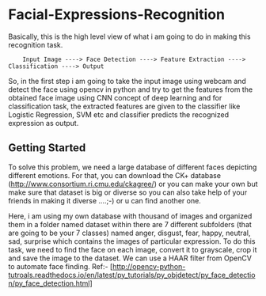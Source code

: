 # Facial-Expressions-Recognition

Basically, this is the high level view of what i am going to do in making this recognition task.

        Input Image ----> Face Detection ----> Feature Extraction ----> Classification ----> Output

So, in the first step i am going to take the input image using webcam and detect the face using opencv in python and try to get the features from the obtained face image using CNN concept of deep learning and for classification task, the extracted features are given to the classifier like Logistic Regression, SVM etc and classifier predicts the recognized expression as output.


## Getting Started

  To solve this problem, we need a large database of different faces depicting different emotions. For that, you can download the CK+ database (http://www.consortium.ri.cmu.edu/ckagree/) or you can make your own but make sure that dataset is big or diverse so you can also take help of your friends in making it diverse ….;-) or u can find another one.
  
Here, i am using my own database with thousand of images and organized them in a folder named dataset within there are 7 different subfolders (that are going to be your 7 classes) named anger, disgust, fear, happy, neutral, sad, surprise which contains the images of particular expression.
To do this task, we need to find the face on each image, convert it to grayscale, crop it and save the image to the dataset. We can use a HAAR filter from OpenCV to automate face finding.
 Ref:- [http://opencv-python-tutroals.readthedocs.io/en/latest/py_tutorials/py_objdetect/py_face_detection/py_face_detection.html]
